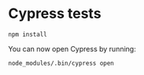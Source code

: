 # Cypress tests

```
npm install
```

You can now open Cypress by running:

```
node_modules/.bin/cypress open
```
